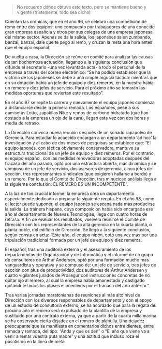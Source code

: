 > No recuerdo dónde obtuve este texto, pero se mantiene bueno y vigente (tristemente, todo sea dicho)

Cuentan las crónicas, que en el año 96, se celebró una competición de remo entre dos equipos: uno compuesto por trabajadores de una conocida gran empresa española y otros por sus colegas de una empresa japonesa del mismo sector. Apenas se da la salida, los japoneses salen zumbando, banzai, banzai, dale que te pego al remo, y cruzan la meta una hora antes que el equipo español.

De vuelta a casa, la Dirección se reúne en comité para analizar las causas de tan bochornosa actuación, llegando a la siguiente conclusión que difunde el secretario -una vez levantada acta- a todo el personal de la empresa a través del correo electrónico: “Se ha podido establecer que la victoria de los japoneses se debe a una simple argucia táctica: mientras que en su dotación había un jefe de equipo y diez remeros, en la nuestra había un remero y diez jefes de servicio. Para el próximo año se tomarán las medidas oportunas que reviertan este resultado”.

En el año 97 se repite la carrera y nuevamente el equipo japonés comienza a distanciarse desde la primera remada. Los españoles, pese a sus camisetas Lotto, zapatillas Nike y remos de carbono hidratado (que han costado a la empresa un ojo de la cara), llegan esta vez con dos horas y media de retraso.

La Dirección convoca nueva reunión después de un sonado rapapolvo de Gerencia. Para estudiar lo acaecido encargan a un departamento ‘ad hoc’ la investigación y al cabo de dos meses de pesquisas se establece que: “El equipo japonés, con táctica obviamente conservadora, mantuvo su estructura tradicional de un jefe de equipo y diez remeros. Por el contrario, el equipo español, con las medidas renovadoras adoptadas después del fracaso del año pasado, optó por una estructura abierta, más dinámica y se compuso de un jefe de servicio, dos asesores de gerencia, cinco jefes de sección, tres representantes sindicales (que exigieron hallarse a bordo) y un remero. Por lo que el Comité de Dirección, tras minucioso análisis llega a la siguiente conclusión: EL REMERO ES UN INCOMPETENTE”.

A la luz de tan crucial informe, la empresa crea un departamento especialmente dedicado a preparar la siguiente regata. En el año 98, como el lector puede suponer, el equipo japonés se escapa nada más producirse la salida. La trainera hispana, cuya composición había sido encargada ese año al departamento de Nuevas Tecnologías, llega con cuatro horas de retraso. A fin de evaluar los resultados, vuelve a reunirse el Comité de Dirección con los representantes de la alta gerencia en la cuarta planta, o planta noble, del edificio de Dirección. Se llegó a la siguiente conclusión, según consta en acta: “Este año, el equipo nipón, optó una vez más por una tripulación tradicional formada por un jefe de equipo y diez remeros.

El español, tras una auditoría externa y el asesoramiento de los departamentos de Organización y de Informática y el informe de un grupo de consultores de Arthur Andersen, optó por una formación mucho mas vanguardista y operativa y se compuso de: un jefe de servicio, tres jefes de sección con plus de productividad, dos auditores de Arthur Andersen y cuatro vigilantes jurados de Prosegur con instrucciones concretas de no quitar ojo al remero, al cual la empresa había amonestado y castigado quitándole todos los pluses e incentivos por el fracaso del año anterior.”

Tras varias jornadas maratonianas de reuniones al más alto nivel de Dirección con los diversos responsables de departamento y con el apoyo de un estudio de consultoría externo, se ha acordado que para la regata del próximo año el remero será expulsado de la plantilla de la empresa y sustituido por una contrata externa, ya que a partir de la cuarta milla marina se ha observado cierta dejadez en el remero de plantilla. Una dejadez preocupante que se manifiesta en comentarios dichos entre dientes, entre remada y remada, del tipo: “Anda y que os den” o “El año que viene va a venir a remar vuestra puta madre” y una actitud que incluso roza el pasotismo en la línea de meta.
